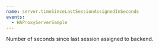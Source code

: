 ```yaml
---
name: server.timeSinceLastSessionAssignedInSeconds
events:
  - HAProxyServerSample
---
```


Number of seconds since last session assigned to backend.